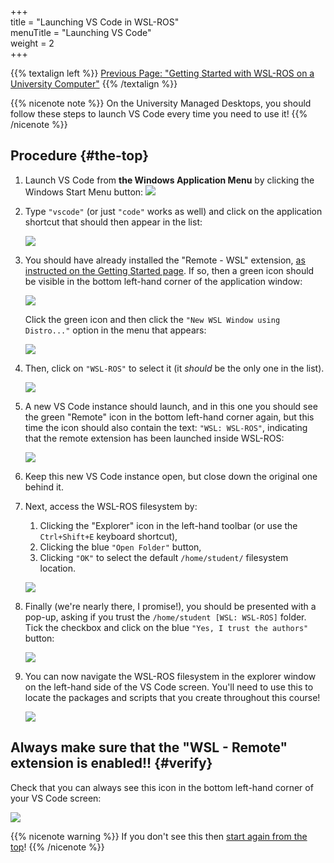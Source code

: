 +++  
title = "Launching VS Code in WSL-ROS"  
menuTitle = "Launching VS Code"  
weight = 2  
+++

{{% textalign left %}}
[<i class="fas fa-solid fa-arrow-left"></i> Previous Page: "Getting Started with WSL-ROS on a University Computer"](/wsl-ros/getting-started)
{{% /textalign %}}

{{% nicenote note %}}
On the University Managed Desktops, you should follow these steps to launch VS Code every time you need to use it!
{{% /nicenote %}}

## Procedure {#the-top}

1. Launch VS Code from **the Windows Application Menu** by clicking the Windows Start Menu button: ![](/images/wsl/win_start_button.png)

1. Type `"vscode"` (or just `"code"` works as well) and click on the application shortcut that should then appear in the list:

    ![](/images/vscode/win_menu.png)

1. You should have already installed the "Remote - WSL" extension, [as instructed on the Getting Started page](../getting-started/#vscode). If so, then a green icon should be visible in the bottom left-hand corner of the application window:

    ![](/images/vscode/remote_wsl_installed.png?width=600)

    Click the green icon and then click the `"New WSL Window using Distro..."` option in the menu that appears:

    ![](/images/vscode/new_wsl_window.png?width=600)

1. Then, click on `"WSL-ROS"` to select it (it *should* be the only one in the list).

    ![](/images/vscode/wsl_list.png?width=600)

1. A new VS Code instance should launch, and in this one you should see the green "Remote" icon in the bottom left-hand corner again, but this time the icon should also contain the text: `"WSL: WSL-ROS"`, indicating that the remote extension has been launched inside WSL-ROS:

    ![](/images/vscode/new_vscode_window.png?width=600)

1. Keep this new VS Code instance open, but close down the original one behind it.

1. Next, access the WSL-ROS filesystem by:
    1. Clicking the "Explorer" icon in the left-hand toolbar (or use the `Ctrl+Shift+E` keyboard shortcut),
    1. Clicking the blue `"Open Folder"` button,
    1. Clicking `"OK"` to select the default `/home/student/` filesystem location.

    ![](/images/vscode/wsl_filesystem_explorer.png?width=600)

1. Finally (we're nearly there, I promise!), you should be presented with a pop-up, asking if you trust the `/home/student [WSL: WSL-ROS]` folder. Tick the checkbox and click on the blue `"Yes, I trust the authors"` button:

    ![](/images/vscode/vscode_trust_dialog.png)

1. You can now navigate the WSL-ROS filesystem in the explorer window on the left-hand side of the VS Code screen. You'll need to use this to locate the packages and scripts that you create throughout this course!

    ![](/images/vscode/wsl_filesystem.png?width=600)

## Always make sure that the "WSL - Remote" extension is enabled!! {#verify}

Check that you can always see this icon in the bottom left-hand corner of your VS Code screen:

![](/images/vscode/remote_wsl_on.png?width=600)

{{% nicenote warning %}}
If you don't see this then [start again from the top](#the-top)!
{{% /nicenote %}}